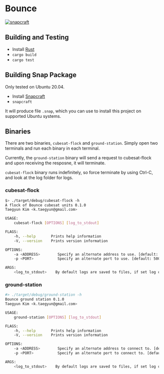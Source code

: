 # Bounce

[![snapcraft](https://snapcraft.io/bounce-blockchain/badge.svg)](https://snapcraft.io/bounce-blockchain)

## Building and Testing

- Install [Rust](https://www.rust-lang.org/)
- `cargo build`
- `cargo test`

## Building Snap Package

Only tested on Ubuntu 20.04.

- Install [Snapcraft](https://snapcraft.io/install/snapcraft/ubuntu)
- `snapcraft`

It will produce file `.snap`, which you can use to install this project on supported Ubuntu systems.

## Binaries

There are two binaries, `cubesat-flock` and `ground-station`. Simply open two terminals and run each binary in each terminal.

Currently, the `ground-station` binary will send a request to cubesat-flock and
upon receiving the resposne, it will terminate.

`cubesat-flock` binary runs indefinitely, so force terminate by using Ctrl-C, and
look at the log folder for logs.

### cubesat-flock

```sh
$> ./target/debug/cubesat-flock -h
A flock of Bounce cubesat units 0.1.0
Taegyun Kim <k.taegyun@gmail.com>

USAGE:
    cubesat-flock [OPTIONS] [log_to_stdout]

FLAGS:
    -h, --help       Prints help information
    -V, --version    Prints version information

OPTIONS:
    -a <ADDRESS>        Specify an alternate address to use. [default: 0.0.0.0]
    -p <PORT>           Specify an alternate port to use. [default: 50051]

ARGS:
    <log_to_stdout>    By default logs are saved to files, if set log only to stdout.
```

### ground-station

```sh
#> ./target/debug/ground-station -h
Bounce ground station 0.1.0
Taegyun Kim <k.taegyun@gmail.com>

USAGE:
    ground-station [OPTIONS] [log_to_stdout]

FLAGS:
    -h, --help       Prints help information
    -V, --version    Prints version information

OPTIONS:
    -a <ADDRESS>        Specify an alternate address to connect to. [default: 0.0.0.0]
    -p <PORT>           Specify an alternate port to connect to. [default: 50051]

ARGS:
    <log_to_stdout>    By default logs are saved to files, if set log only to stdout.
```
